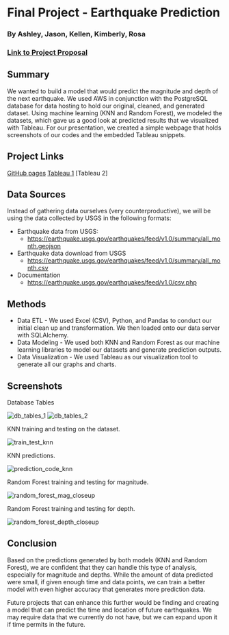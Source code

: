 # Final Project - Earthquake Prediction
### By Ashley, Jason, Kellen, Kimberly, Rosa
### [Link to Project Proposal](https://docs.google.com/document/d/1Nt-aJl_EfmWYkahmt6LclemSTxTMJU65x4puOA2B76o/edit?usp=sharing)

## Summary

We wanted to build a model that would predict the magnitude and depth of the next earthquake. We used AWS in conjunction with the PostgreSQL database for data hosting to hold our original, cleaned, and generated dataset. Using machine learning (KNN and Random Forest), we modeled the datasets, which gave us a good look at predicted results that we visualized with Tableau. For our presentation, we created a simple webpage that holds screenshots of our codes and the embedded Tableau snippets. 
## Project Links

[GitHub pages](https://ashparra97.github.io/final-project-2021/)
[Tableau 1](https://public.tableau.com/app/profile/ksquinn/viz/shared/QF7P352R2)
[Tableau 2]
## Data Sources

Instead of gathering data ourselves (very counterproductive), we will be using the data collected by USGS in the following formats:

- Earthquake data from USGS:
    - https://earthquake.usgs.gov/earthquakes/feed/v1.0/summary/all_month.geojson
- Earthquake data download from USGS
    - https://earthquake.usgs.gov/earthquakes/feed/v1.0/summary/all_month.csv
- Documentation 
    - https://earthquake.usgs.gov/earthquakes/feed/v1.0/csv.php

## Methods

- Data ETL - We used Excel (CSV), Python, and Pandas to conduct our initial clean up and transformation. We then loaded onto our data server with SQLAlchemy.
- Data Modeling - We used both KNN and Random Forest as our machine learning libraries to model our datasets and generate prediction outputs.
- Data Visualization - We used Tableau as our visualization tool to generate all our graphs and charts.

## Screenshots
Database Tables

![db_tables_1](https://user-images.githubusercontent.com/80008461/131426561-4a143849-bfe2-477d-8e63-f405d73b04a3.png)
![db_tables_2](https://user-images.githubusercontent.com/80008461/131426567-110d3776-374c-411d-9bce-a846f5a310a1.png)


KNN training and testing on the dataset.

![train_test_knn](https://user-images.githubusercontent.com/36454639/131228322-4c06079b-e714-42e6-a9d0-50d289388646.JPG)

KNN predictions.

![prediction_code_knn](https://user-images.githubusercontent.com/36454639/131228349-a631bad0-ce07-4445-8e66-9a1a26ad903e.JPG)

Random Forest training and testing for magnitude.

![random_forest_mag_closeup](https://user-images.githubusercontent.com/36454639/131228597-ac9dc8f9-1682-456b-b9ff-fef4cfa6b756.png)

Random Forest training and testing for depth.

![random_forest_depth_closeup](https://user-images.githubusercontent.com/36454639/131228602-d7b39df1-1835-4d23-a00b-69354cec5e2b.png)
 
 
## Conclusion

Based on the predictions generated by both models (KNN and Random Forest), we are confident that they can handle this type of analysis, especially for magnitude and depths. While the amount of data predicted were small, if given enough time and data points, we can train a better model with even higher accuracy that generates more prediction data.

Future projects that can enhance this further would be finding and creating a model that can predict the time and location of future earthquakes. We may require data that we currently do not have, but we can expand upon it if time permits in the future.
